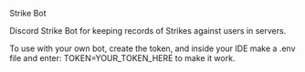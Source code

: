Strike Bot

Discord Strike Bot for keeping records of Strikes against users in servers.


To use with your own bot, create the token, and inside your IDE make a .env file and enter: TOKEN=YOUR_TOKEN_HERE to make it work.
